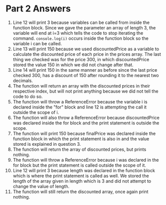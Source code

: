 # Part 2 Answers

1. Line 12 will print 3 because variables can be called from inside the function block. Since we gave the parameter an array of length 3, the variable will end at i=3 which tells the code to stop iterating the command. `console.log(i)` occurs inside the function block so the variable i can be called.
2. Line 13 will print 150 because we used discountedPrice as a variable to calculate the discounted price of each price in the prices array. The last thing we checked was for the price 300, in which discountedPrice stored the value 150 in which we did not change after that.
3. Line 14 will print 150 in the same manner as before since the last price checked 300, has a discount of 150 after rounding it to the nearest two decimals.
4. The function will return an array with the discounted prices in their respective index, but will not print anything because we did not tell the code to do so.
5. The function will throw a ReferenceError because the variable i is declared inside the "for" block and line 12 is attempting the call it outside the scope of i.
6. The function will also throw a ReferenceError because discountedPrice was declared inside the for block and the print statement is outside the scope.
7. The function will print 150 because finalPrice was declared inside the function block in which the print statement is also in and the value stored is explained in question 3.
8. The function will return the array of discounted prices, but prints nothing.
9. The function will throw a ReferenceError because i was declared in the for block but the print statement is called outside the scope of it.
10. Line 12 will print 3 because length was declared in the function block which is where the print statement is called as well. We stored the length of the array given in length which is 3 and did not attempt to change the value of length.
11. The function will still return the discounted array, once again print nothing.